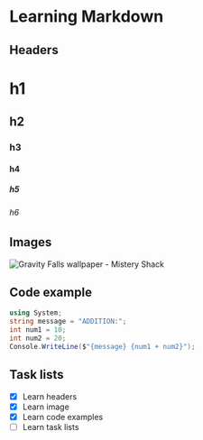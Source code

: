 # Learning Markdown
## Headers
# h1
## h2
### h3
#### h4
##### h5
###### h6
## Images
![Gravity Falls wallpaper - Mistery Shack](https://external-preview.redd.it/O6Eyr1xPPaIAD8Kvx-USkL33b7B4n45Wp64dZet0ZPE.jpg?auto=webp&s=32420351338dafee771dad8d06a4e9451ee1f120)
## Code example
``` csharp
using System;
string message = "ADDITION:";
int num1 = 10;
int num2 = 20;
Console.WriteLine($"{message} {num1 + num2}");
```
## Task lists
- [x] Learn headers
- [x] Learn image
- [x] Learn code examples
- [ ] Learn task lists
